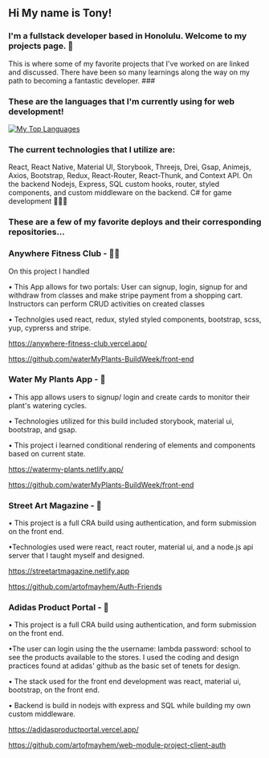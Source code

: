## Hi My name is Tony! ##


### I'm a fullstack developer based in Honolulu. Welcome to my projects page. 🌴

 This is where some of my favorite projects that I've worked on are linked and discussed. There have been so many learnings along the way on my path to becoming a fantastic developer. ###
 
 
 

### These are the languages that I'm currently using for web development!
 
 
  [![My Top Languages](https://github-readme-stats.vercel.app/api/top-langs/?username=artofmayhem&layout=compact&langs_count=10)](https://github.com/artofmayhem)
  
  
 ### The current technologies that I utilize are: 
  React, React Native, Material UI, Storybook, Threejs, Drei, Gsap, Animejs, Axios, Bootstrap, Redux, React-Router, React-Thunk, and Context API. On the backend Nodejs, Express, SQL custom hooks, router, styled components, and custom middleware on the backend. C# for game development 🚀🚀🚀
###
 

### These are a few of my favorite deploys and their corresponding repositories...

### Anywhere Fitness Club -  💪🏽
On this project I handled 

• This App allows for two portals: User can signup, login, signup for and withdraw from classes and make stripe payment from a shopping cart. Instructors can perform CRUD activities on created classes

• Technolgies used react, redux, styled styled components, bootstrap, scss, yup, cyprerss and stripe. 

https://anywhere-fitness-club.vercel.app/

https://github.com/waterMyPlants-BuildWeek/front-end


### Water My Plants App - 🌱
• This app allows users to signup/ login and create cards to monitor their plant's watering cycles. 

• Technologies utilized for this build included storybook, material ui, bootstrap, and gsap. 

• This project i learned conditional rendering of elements and components based on current state. 

https://watermy-plants.netlify.app/

https://github.com/waterMyPlants-BuildWeek/front-end


### Street Art Magazine - 🎨
• This project is a full CRA build using authentication, and form submission on the front end.

•Technologies used were react, react router, material ui, and a node.js api server that I taught myself and designed.

https://streetartmagazine.netlify.app

https://github.com/artofmayhem/Auth-Friends

### Adidas Product Portal - 👟
• This project is a full CRA build using authentication, and form submission on the front end.
 
•The user can login using the the username: lambda password: school to see the products available to the stores. I used the coding and design practices found at adidas' github as the basic set of tenets for design. 

• The stack used for the front end development was react, material ui, bootstrap, on the front end. 

• Backend is build in nodejs with express and SQL while building my own custom middleware.
  
https://adidasproductportal.vercel.app/

https://github.com/artofmayhem/web-module-project-client-auth



 

 



